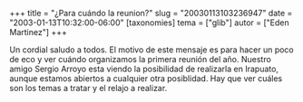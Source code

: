 +++
title = "¿Para cuándo la reunion?"
slug = "20030113103236947"
date = "2003-01-13T10:32:00-06:00"
[taxonomies]
tema = ["glib"]
autor = ["Eden Martinez"]
+++

Un cordial saludo a todos. El motivo de este mensaje es para hacer un
poco de eco y ver cuándo organizamos la primera reunión del año. Nuestro
amigo Sergio Arroyo esta viendo la posibilidad de realizarla en
Irapuato, aunque estamos abiertos a cualquier otra posiblidad. Hay que
ver cuáles son los temas a tratar y el relajo a realizar.

